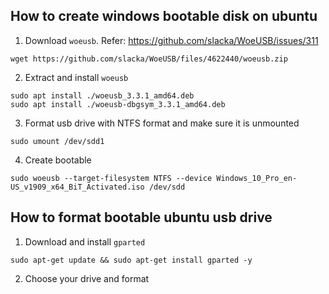 ## How to create windows bootable disk on ubuntu

1. Download `woeusb`. Refer: https://github.com/slacka/WoeUSB/issues/311
```
wget https://github.com/slacka/WoeUSB/files/4622440/woeusb.zip
```

2. Extract and install `woeusb`
```
sudo apt install ./woeusb_3.3.1_amd64.deb
sudo apt install ./woeusb-dbgsym_3.3.1_amd64.deb
```

3. Format usb drive with NTFS format and make sure it is unmounted
```
sudo umount /dev/sdd1
```

4. Create bootable
```
sudo woeusb --target-filesystem NTFS --device Windows_10_Pro_en-US_v1909_x64_BiT_Activated.iso /dev/sdd
```

## How to format bootable ubuntu usb drive
1. Download and install `gparted`
```
sudo apt-get update && sudo apt-get install gparted -y 
```

2. Choose your drive and format
